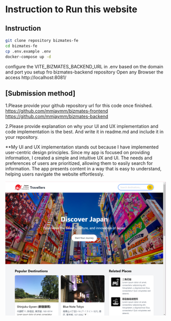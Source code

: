 # Instruction to Run this website

## Instruction

```sh
git clone repository bizmates-fe
cd bizmates-fe
cp .env.example .env
docker-compose up -d
```

configure the VITE_BIZMATES_BACKEND_URL in .env based on the domain and port you setup fro bizmates-backend repository
Open any Browser the access http://localhost:8081/

## [Submission method]

1.Please provide your github repository url for this code once finished.
https://github.com/mmjaymm/bizmates-frontend
https://github.com/mmjaymm/bizmates-backend

2.Please provide explanation on why your UI and UX implementation and code implementation is the best.
And write it in readme.md and include it in your repository.

\*\*My UI and UX implementation stands out because I have implemented user-centric design principles. Since my app is focused on providing information, I created a simple and intuitive UX and UI. The needs and preferences of users are prioritized, allowing them to easily search for information. The app presents content in a way that is easy to understand, helping users navigate the website effortlessly.

![alt text](https://github.com/mmjaymm/bizmates-frontend/blob/master/travellers.PNG)
